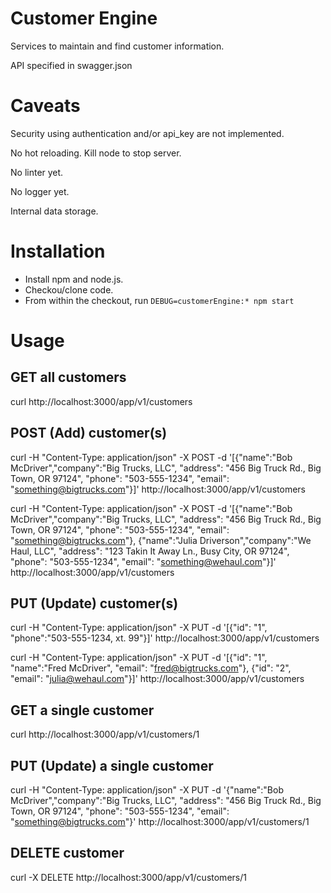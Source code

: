 # Customer Engine

Services to maintain and find customer information.

API specified in swagger.json 

# Caveats

Security using authentication and/or api_key are not implemented. 

No hot reloading. Kill node to stop server.

No linter yet.

No logger yet.

Internal data storage.

# Installation 

* Install npm and node.js.
* Checkou/clone code.
* From within the checkout, run `DEBUG=customerEngine:* npm start`

# Usage 

## GET all customers
curl http://localhost:3000/app/v1/customers


## POST (Add) customer(s) 

curl -H "Content-Type: application/json" -X POST -d '[{"name":"Bob McDriver","company":"Big Trucks, LLC", "address": "456 Big Truck Rd., Big Town, OR 97124", "phone": "503-555-1234", "email": "something@bigtrucks.com"}]' http://localhost:3000/app/v1/customers

curl -H "Content-Type: application/json" -X POST -d '[{"name":"Bob McDriver","company":"Big Trucks, LLC", "address": "456 Big Truck Rd., Big Town, OR 97124", "phone": "503-555-1234", "email": "something@bigtrucks.com"}, {"name":"Julia Driverson","company":"We Haul, LLC", "address": "123 Takin It Away Ln., Busy City, OR 97124", "phone": "503-555-1234", "email": "something@wehaul.com"}]' http://localhost:3000/app/v1/customers


## PUT (Update) customer(s)

curl -H "Content-Type: application/json" -X PUT -d '[{"id": "1", "phone":"503-555-1234, xt. 99"}]' http://localhost:3000/app/v1/customers

curl -H "Content-Type: application/json" -X PUT -d '[{"id": "1", "name":"Fred McDriver", "email": "fred@bigtrucks.com"}, {"id": "2",  "email": "julia@wehaul.com"}]' http://localhost:3000/app/v1/customers


## GET a single customer

curl http://localhost:3000/app/v1/customers/1


## PUT (Update) a single customer 

curl -H "Content-Type: application/json" -X PUT -d '{"name":"Bob McDriver","company":"Big Trucks, LLC", "address": "456 Big Truck Rd., Big Town, OR 97124", "phone": "503-555-1234", "email": "something@bigtrucks.com"}' http://localhost:3000/app/v1/customers/1

## DELETE customer
curl -X DELETE http://localhost:3000/app/v1/customers/1

